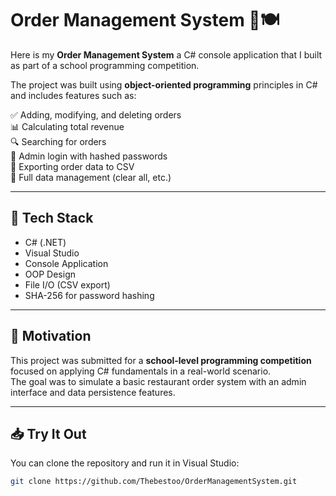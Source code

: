 # Order Management System 🧾🍽️

Here is my **Order Management System** a C# console application that I built as part of a school programming competition.

The project was built using **object-oriented programming** principles in C# and includes features such as:

✅ Adding, modifying, and deleting orders  
📊 Calculating total revenue  
🔍 Searching for orders  
🔐 Admin login with hashed passwords  
📁 Exporting order data to CSV  
🧹 Full data management (clear all, etc.)

---

## 🚀 Tech Stack

- C# (.NET)
- Visual Studio
- Console Application
- OOP Design
- File I/O (CSV export)
- SHA-256 for password hashing

---

## 🏁 Motivation

This project was submitted for a **school-level programming competition** focused on applying C# fundamentals in a real-world scenario.  
The goal was to simulate a basic restaurant order system with an admin interface and data persistence features.

---

## 📥 Try It Out

You can clone the repository and run it in Visual Studio:

```bash
git clone https://github.com/Thebestoo/OrderManagementSystem.git

